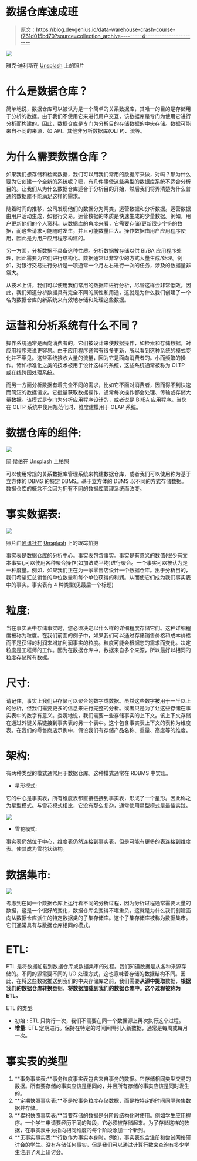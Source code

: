 # 数据仓库速成班

> 原文：<https://blog.devgenius.io/data-warehouse-crash-course-f761d015bd70?source=collection_archive---------4----------------------->

![](img/60c3f2dce0f6ff6c1e5042887e5536fe.png)

雅克·迪利斯在 [Unsplash](https://unsplash.com?utm_source=medium&utm_medium=referral) 上的照片

# 什么是数据仓库？

简单地说，数据仓库可以被认为是一个简单的关系数据库，其唯一的目的是存储用于分析的数据。由于我们不使用它来进行用户交互，该数据库是专门为使用它进行分析而构建的。因此，数据仓库是专门为分析目的存储数据的中央存储。数据可能来自不同的来源，如 API、其他非分析数据库(OLTP)、流等。

# 为什么需要数据仓库？

如果我们想存储和检索数据，我们可以用我们常用的数据库来做，对吗？那为什么要为它创建一个全新的系统呢？嗯，有几件事使这些典型的数据库系统不适合分析目的。让我们从为什么数据仓库适合于分析目的开始，然后我们将弄清楚为什么普通的数据库不能满足这样的需求。

随着时间的推移，公司发现他们的数据分为两类，运营数据和分析数据。运营数据由用户活动生成，如银行交易。运营数据的本质是快速生成的少量数据。例如，用户更新他们的个人资料。从数据库的角度来看，它需要存储/更新很少字符的数据，而这些请求可能随时发生，并且可能数量巨大。操作数据由用户应用程序使用，因此是为用户应用程序构建的。

另一方面，分析数据不具备这种性质。分析数据被存储以供 BI/BA 应用程序处理，因此需要为它们进行结构化。数据通常以非常少的方式大量生成/处理。例如，对银行交易进行分析是一项通常一个月左右进行一次的任务，涉及的数据量非常大。

从技术上讲，我们可以使用我们常用的数据库进行分析，尽管这样会非常低效。因此，我们知道分析数据具有完全不同的属性和用途，这就是为什么我们创建了一个名为数据仓库的新系统来有效地存储和处理这些数据。

# 运营和分析系统有什么不同？

操作系统通常是面向消费者的，它们被设计来使数据操作，如检索和存储数据，对应用程序来说更容易。由于应用程序通常有很多更新，所以看到这种系统的模式变化并不罕见。这些系统接收大量的流量，因为它是面向消费者的。小而频繁的操作。诸如标准化之类的技术被用于设计这样的系统，这些系统通常被称为 OLTP 或在线跨国处理系统。

而另一方面分析数据有着完全不同的需求，比如它不面对消费者，因而得不到快速而简短的数据请求。它批量获取数据操作，通常每次操作都会处理、传输或存储大量数据。该模式是专门为分析应用程序设计的，或者说是 BI/BA 应用程序。当您在 OLTP 系统中使用规范化时，维度建模用于 OLAP 系统。

# 数据仓库的组件:

![](img/5a5eba2001193f29c7ef0c2b2fbd9a9c.png)

[简·侯伯](https://unsplash.com/@jan_huber?utm_source=medium&utm_medium=referral)在 [Unsplash](https://unsplash.com?utm_source=medium&utm_medium=referral) 上拍照

可以使用常规的关系数据库管理系统来构建数据仓库，或者我们可以使用称为基于立方体的 DBMS 的特定 DBMS。基于立方体的 DBMS 以不同的方式存储数据。数据仓库的概念不会因为拥有不同的数据库管理系统而改变。

# 事实数据表:

![](img/cbf1c0bc2947dbc64bc2cf31639557f0.png)

照片由[通讯社在](https://unsplash.com/@olloweb?utm_source=medium&utm_medium=referral) [Unsplash](https://unsplash.com?utm_source=medium&utm_medium=referral) 上的跟踪拍摄

事实表是数据仓库的分析中心。事实表包含事实。事实是有意义的数值(很少有文本事实),可以使用各种聚合操作(如加法或平均)进行聚合。一个事实可以被认为是一种度量。例如，如果我们正在为一家零售店设计一个数据仓库。出于分析目的，我们希望汇总销售的单位数量和每个单位获得的利润。从而使它们成为我们事实表中的事实。事实表有 4 种类型(见最后一个标题)

# 粒度:

当在事实表中存储事实时，您必须决定以什么样的详细程度存储它们。这种详细程度被称为粒度。在我们前面的例子中，如果我们可以通过存储销售价格和成本价格而不是获得的利润来增加利润事实的粒度。粒度可能会根据您的需求而变化。决定粒度是工程师的工作。因为在数据仓库中，数据来自多个来源，所以最好以相同的粒度存储所有数据。

# 尺寸:

请记住，事实上我们只存储可以聚合的数字或数据。虽然这些数字被用于一半以上的分析，但我们需要更多的信息来进行完整的分析。或者只是为了让这些存储在事实表中的数字有意义。委婉地说，我们需要一些存储事实的上下文。该上下文存储在通过外键关系链接到事实表的另一个表中。这个包含事实表上下文的表称为维度表。在我们的零售商店示例中，假设我们有存储产品名称、重量、高度等的维度。

# 架构:

有两种类型的模式通常用于数据仓库。这种模式通常在 RDBMS 中实现。

*   星形模式:

它的中心是事实表，所有维度表都直接链接到事实表，形成了一个星形。因此称之为星型模式。与雪花模式相比，它没有那么复杂，通常使用星型模式是最佳实践。

![](img/7f33ed72ee1ac7891342042c6ec4099c.png)

*   雪花模式:

事实表仍然位于中心，维度表仍然连接到事实表，但是可能有更多的表连接到维度表。使其成为雪花状结构。

# 数据集市:

![](img/55d838517bfad2e6b0e5647ef7022afc.png)

考虑到在同一个数据仓库上运行着不同的分析过程，因为分析过程通常需要大量的数据，这是一个很好的变化，数据仓库会变得不堪重负。这就是为什么我们创建面向从数据仓库派生的特定数据类的子集存储库。这个子集存储库被称为数据集市。它们通常具有与数据仓库相同的模式。

# ETL:

ETL 是将数据加载到数据仓库或数据集市的过程。我们知道数据是从各种来源存储的。不同的源需要不同的 I/O 处理方式，这也意味着存储的数据结构不同。因此，在将这些数据推送到我们的中央存储库之前，我们需要**从源中提取**数据，**根据我们的数据仓库转换**数据，**将数据加载到我们的数据仓库中。这个过程被称为 ETL。**

ETL 的类型:

*   初始 : ETL 只执行一次，我们不需要在同一个数据源上再次执行这个过程。
*   **增量:** ETL 定期进行。保持在特定的时间间隔引入新数据，通常是每周或每月一次。

# 事实表的类型

1.  **事务事实表:**事务粒度事实表包含来自事务的数据。它存储相同类型交易的数据。所有要存储的事实应该是相同的，并且所有存储的事实应该是同时发生的。
2.  **定期快照事实表:**不是按事务粒度存储数据，而是按特定的时间间隔聚集数据并存储。
3.  **累积快照事实表:**当要存储的数据是分阶段结构化时使用。例如学生应用程序。一个学生申请要经历不同的阶段，它必须被存储起来。为了存储这样的数据，在事实表中为指向相同维度的每个阶段添加一个新列。
4.  **无事实事实表:**行数作为事实本身时。例如，事实表包含注册和尝试网络研讨会的学生。没有存储任何事实，但是我们可以通过计算行数来查询有多少学生注册了网上研讨会。